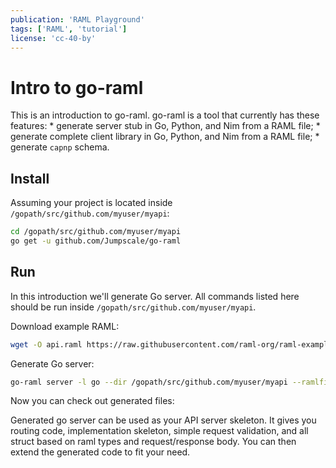```yaml
---
publication: 'RAML Playground'
tags: ['RAML', 'tutorial']
license: 'cc-40-by'
---
```


# Intro to go-raml

This is an introduction to go-raml. go-raml is a tool that currently has these features:
    * generate server stub in Go, Python, and Nim from a RAML file;
    * generate complete client library in Go, Python, and Nim from a RAML file;
    * generate `capnp` schema.


## Install

Assuming your project is located inside `/gopath/src/github.com/myuser/myapi`:

```sh
cd /gopath/src/github.com/myuser/myapi
go get -u github.com/Jumpscale/go-raml
```

## Run

In this introduction we'll generate Go server. All commands listed here should be run inside `/gopath/src/github.com/myuser/myapi`.

Download example RAML:

```sh
wget -O api.raml https://raw.githubusercontent.com/raml-org/raml-examples/master/helloworld/helloworld.raml
```

Generate Go server:

```sh
go-raml server -l go --dir /gopath/src/github.com/myuser/myapi --ramlfile api.raml --import-path github.com/myuser/myapi
```

Now you can check out generated files:

<script src="https://gist.github.com/postatum/5f7fa9da6f0d6532a4ea27fed7ec304d"></script>

Generated go server can be used as your API server skeleton. It gives you routing code, implementation skeleton, simple request validation, and all struct based on raml types and request/response body. You can then extend the generated code to fit your need.
